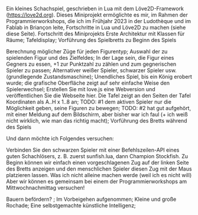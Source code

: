 Ein kleines Schachspiel, geschrieben in Lua mit dem Löve2D-Framework (https://love2d.org). 
Dieses Miniprojekt ermöglichte es mir, im Rahmen der Programmierworkshops, die ich im Frühjahr 2023 in der Ludothèque und im Fablab in Briançon leite, Fortschritte in Lua und Löve2D zu machen (siehe diese Seite).
Fortschritt des Miniprojekts
  Erste Architektur mit Klassen für Räume;
  Tafeldisplay;
Vorführung des Spielbretts zu Beginn des Spiels

  Berechnung möglicher Züge für jeden Figurentyp;
  Auswahl der zu spielenden Figur und des Zielfeldes;
  In der Lage sein, die Figur eines Gegners zu essen, +1 zur Punktzahl zu zählen und zum gegnerischen Spieler zu passen;
  Alternativer weißer Spieler, schwarzer Spieler usw. (grundlegende Zustandsmaschine);
  Unendliches Spiel, bis ein König erobert wurde;
  die grafische Oberfläche zeigt auf sehr einfache Weise den Spielerwechsel;
  Erstellen Sie mit love.js eine Webversion und veröffentlichen Sie die Webseite hier.
  Die Tafel zeigt an den Seiten der Tafel Koordinaten als A..H x 1..8 an;
  TODO: #1 dem aktiven Spieler nur die Möglichkeit geben, seine Figuren zu bewegen;
  TODO: #2 hat gut aufgehört, mit einer Meldung auf dem Bildschirm, aber bisher war ich faul (+ ich weiß nicht wirklich, wie man das richtig macht);
Vorführung des Bretts während des Spiels

Und dann möchte ich Folgendes versuchen:

Verbinden Sie den schwarzen Spieler mit einer Befehlszeilen-API eines guten Schachlösers, z. B. zuerst sunfish.lua, dann Champion Stockfish.
Zu Beginn können wir einfach einen vorgeschlagenen Zug auf der linken Seite des Bretts anzeigen und den menschlichen Spieler diesen Zug mit der Maus platzieren lassen.
Was ich nicht alleine machen werde (weil ich es nicht will)
Aber wir können es gemeinsam bei einem der Programmierworkshops am Mittwochnachmittag versuchen!

  Bauern befördern? ;
  Im Vorbeigehen aufgenommen;
  Kleine und große Rochade;
  Eine selbstgemachte künstliche Intelligenz;